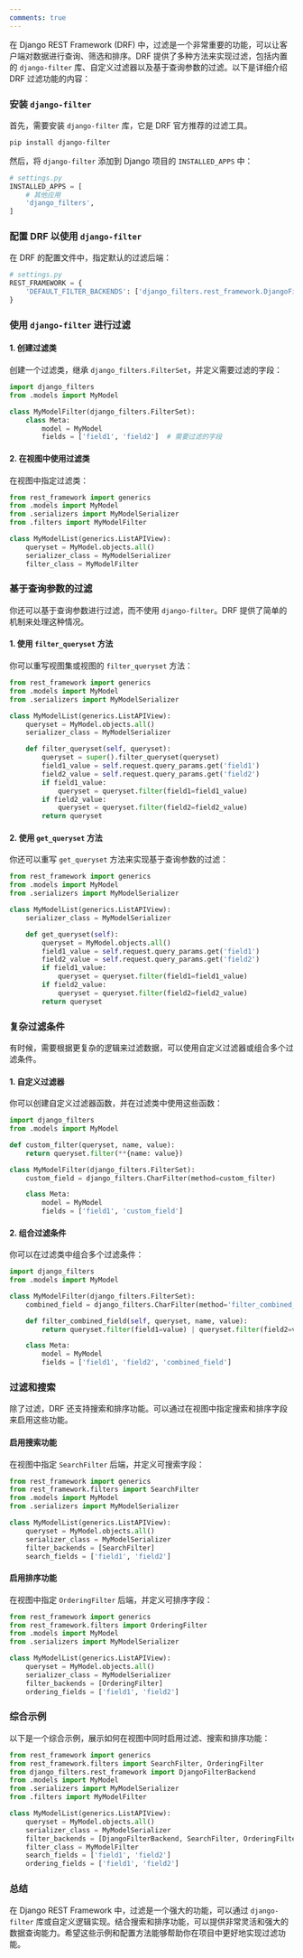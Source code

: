 ```yaml
---
comments: true
---
```


在 Django REST Framework (DRF) 中，过滤是一个非常重要的功能，可以让客户端对数据进行查询、筛选和排序。DRF 提供了多种方法来实现过滤，包括内置的 `django-filter` 库、自定义过滤器以及基于查询参数的过滤。以下是详细介绍 DRF 过滤功能的内容：

### 安装 `django-filter`

首先，需要安装 `django-filter` 库，它是 DRF 官方推荐的过滤工具。

```bash
pip install django-filter
```

然后，将 `django-filter` 添加到 Django 项目的 `INSTALLED_APPS` 中：

```python
# settings.py
INSTALLED_APPS = [
    # 其他应用
    'django_filters',
]
```

### 配置 DRF 以使用 `django-filter`

在 DRF 的配置文件中，指定默认的过滤后端：

```python
# settings.py
REST_FRAMEWORK = {
    'DEFAULT_FILTER_BACKENDS': ['django_filters.rest_framework.DjangoFilterBackend']
}
```

### 使用 `django-filter` 进行过滤

#### 1. 创建过滤类

创建一个过滤类，继承 `django_filters.FilterSet`，并定义需要过滤的字段：

```python
import django_filters
from .models import MyModel

class MyModelFilter(django_filters.FilterSet):
    class Meta:
        model = MyModel
        fields = ['field1', 'field2']  # 需要过滤的字段
```

#### 2. 在视图中使用过滤类

在视图中指定过滤类：

```python
from rest_framework import generics
from .models import MyModel
from .serializers import MyModelSerializer
from .filters import MyModelFilter

class MyModelList(generics.ListAPIView):
    queryset = MyModel.objects.all()
    serializer_class = MyModelSerializer
    filter_class = MyModelFilter
```

### 基于查询参数的过滤

你还可以基于查询参数进行过滤，而不使用 `django-filter`。DRF 提供了简单的机制来处理这种情况。

#### 1. 使用 `filter_queryset` 方法

你可以重写视图集或视图的 `filter_queryset` 方法：

```python
from rest_framework import generics
from .models import MyModel
from .serializers import MyModelSerializer

class MyModelList(generics.ListAPIView):
    queryset = MyModel.objects.all()
    serializer_class = MyModelSerializer

    def filter_queryset(self, queryset):
        queryset = super().filter_queryset(queryset)
        field1_value = self.request.query_params.get('field1')
        field2_value = self.request.query_params.get('field2')
        if field1_value:
            queryset = queryset.filter(field1=field1_value)
        if field2_value:
            queryset = queryset.filter(field2=field2_value)
        return queryset
```

#### 2. 使用 `get_queryset` 方法

你还可以重写 `get_queryset` 方法来实现基于查询参数的过滤：

```python
from rest_framework import generics
from .models import MyModel
from .serializers import MyModelSerializer

class MyModelList(generics.ListAPIView):
    serializer_class = MyModelSerializer

    def get_queryset(self):
        queryset = MyModel.objects.all()
        field1_value = self.request.query_params.get('field1')
        field2_value = self.request.query_params.get('field2')
        if field1_value:
            queryset = queryset.filter(field1=field1_value)
        if field2_value:
            queryset = queryset.filter(field2=field2_value)
        return queryset
```

### 复杂过滤条件

有时候，需要根据更复杂的逻辑来过滤数据，可以使用自定义过滤器或组合多个过滤条件。

#### 1. 自定义过滤器

你可以创建自定义过滤器函数，并在过滤类中使用这些函数：

```python
import django_filters
from .models import MyModel

def custom_filter(queryset, name, value):
    return queryset.filter(**{name: value})

class MyModelFilter(django_filters.FilterSet):
    custom_field = django_filters.CharFilter(method=custom_filter)

    class Meta:
        model = MyModel
        fields = ['field1', 'custom_field']
```

#### 2. 组合过滤条件

你可以在过滤类中组合多个过滤条件：

```python
import django_filters
from .models import MyModel

class MyModelFilter(django_filters.FilterSet):
    combined_field = django_filters.CharFilter(method='filter_combined_field')

    def filter_combined_field(self, queryset, name, value):
        return queryset.filter(field1=value) | queryset.filter(field2=value)

    class Meta:
        model = MyModel
        fields = ['field1', 'field2', 'combined_field']
```

### 过滤和搜索

除了过滤，DRF 还支持搜索和排序功能。可以通过在视图中指定搜索和排序字段来启用这些功能。

#### 启用搜索功能

在视图中指定 `SearchFilter` 后端，并定义可搜索字段：

```python
from rest_framework import generics
from rest_framework.filters import SearchFilter
from .models import MyModel
from .serializers import MyModelSerializer

class MyModelList(generics.ListAPIView):
    queryset = MyModel.objects.all()
    serializer_class = MyModelSerializer
    filter_backends = [SearchFilter]
    search_fields = ['field1', 'field2']
```

#### 启用排序功能

在视图中指定 `OrderingFilter` 后端，并定义可排序字段：

```python
from rest_framework import generics
from rest_framework.filters import OrderingFilter
from .models import MyModel
from .serializers import MyModelSerializer

class MyModelList(generics.ListAPIView):
    queryset = MyModel.objects.all()
    serializer_class = MyModelSerializer
    filter_backends = [OrderingFilter]
    ordering_fields = ['field1', 'field2']
```

### 综合示例

以下是一个综合示例，展示如何在视图中同时启用过滤、搜索和排序功能：

```python
from rest_framework import generics
from rest_framework.filters import SearchFilter, OrderingFilter
from django_filters.rest_framework import DjangoFilterBackend
from .models import MyModel
from .serializers import MyModelSerializer
from .filters import MyModelFilter

class MyModelList(generics.ListAPIView):
    queryset = MyModel.objects.all()
    serializer_class = MyModelSerializer
    filter_backends = [DjangoFilterBackend, SearchFilter, OrderingFilter]
    filter_class = MyModelFilter
    search_fields = ['field1', 'field2']
    ordering_fields = ['field1', 'field2']
```

### 总结

在 Django REST Framework 中，过滤是一个强大的功能，可以通过 `django-filter` 库或自定义逻辑实现。结合搜索和排序功能，可以提供非常灵活和强大的数据查询能力。希望这些示例和配置方法能够帮助你在项目中更好地实现过滤功能。
